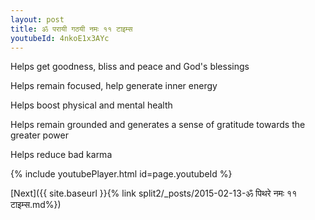 ```yaml
---
layout: post
title: ॐ परायी गठयी नमः ११ टाइम्स
youtubeId: 4nkoE1x3AYc
---
```

 
 
Helps get goodness, bliss and peace and God's blessings
 
Helps remain focused, help generate inner energy 
 
Helps boost physical and mental health 
 
Helps remain grounded and generates a sense of gratitude towards the greater power 
 
Helps reduce bad karma
 
 
 
 


{% include youtubePlayer.html id=page.youtubeId %}
 
[Next]({{ site.baseurl }}{% link  split2/_posts/2015-02-13-ॐ पिथरे नमः ११ टाइम्स.md%})
 
